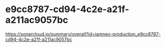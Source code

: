 # e9cc8787-cd94-4c2e-a21f-a211ac9057bc
https://sonarcloud.io/summary/overall?id=iamneo-production_e9cc8787-cd94-4c2e-a21f-a211ac9057bc

